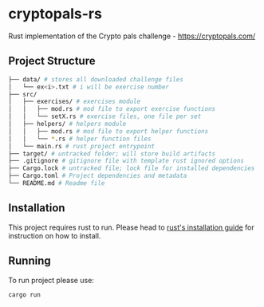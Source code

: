 # cryptopals-rs
Rust implementation of the Crypto pals challenge - https://cryptopals.com/

## Project Structure
```bash
├── data/ # stores all downloaded challenge files
│   └── ex<i>.txt # i will be exercise number
├── src/
│   ├── exercises/ # exercises module
│   │   ├── mod.rs # mod file to export exercise functions
│   │   └── setX.rs # exercise files, one file per set
│   ├── helpers/ # helpers module
│   │   ├── mod.rs # mod file to export helper functions
│   │   └── *.rs # helper function files
│   └── main.rs # rust project entrypoint
├── target/ # untracked folder; will store build artifacts
├── .gitignore # gitignore file with template rust ignored options
├── Cargo.lock # untracked file; lock file for installed dependencies
├── Cargo.toml # Project dependencies and metadata
└── README.md # Readme file
```

## Installation
This project requires rust to run. Please head to [rust's installation guide](https://doc.rust-lang.org/book/ch01-00-getting-started.html) for instruction on how to install.

## Running
To run project please use:
```sh
cargo run
```

